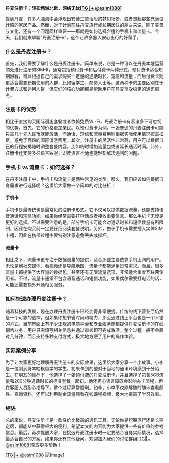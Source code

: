 **丹麦注册卡：轻松畅游北欧，网络无忧[[TG💪+ @esim1088](https://t.me/s/esim1088)]**

提到丹麦，许多人脑海中会浮现出安徒生童话般的梦幻场景，或者想起那些充满设计感的家居产品。然而，对于计划前往丹麦旅行或长期居住的朋友来说，除了美景与文化，还有一个问题同样重要——那就是如何选择合适的手机卡和流量卡。今天，我们就来聊聊“丹麦注册卡”，这个让许多旅人安心出行的好帮手。

### 什么是丹麦注册卡？

首先，我们需要了解什么是丹麦注册卡。简单来说，它是一种可以在丹麦本地运营商处进行注册的SIM卡，通常包括预付费卡和后付费卡两种形式。预付费卡适合短期游客，可以根据自己的需求购买一定量的通话时长、短信和流量；而后付费卡则更适合需要长期使用的人群，比如留学生、商务人士等。这两种卡的主要区别在于计费方式和适用人群，但它们的核心功能都是帮助用户在丹麦享受稳定的通讯服务。

### 注册卡的优势

相比于直接购买国际漫游套餐或者依赖免费Wi-Fi，丹麦注册卡有着诸多不可忽视的优势。首先，它的价格更加亲民。以预付费卡为例，一张普通的丹麦注册卡可能只需几十元人民币就能激活，而通话、短信和流量费用则根据实际使用情况按需扣费，避免了高昂的国际漫游费用。其次，注册卡的灵活性非常高，用户可以根据自己的行程安排随时调整套餐内容，比如临时增加流量包或者延长通话时间。此外，注册卡还支持多种语言客服，即使语言不通也能轻松解决遇到的问题。

### 手机卡 vs 流量卡：如何选择？

在丹麦注册卡中，手机卡和流量卡是两种常见的类型。那么，我们应该如何根据自身需求进行选择呢？这里给大家做一个简单的对比分析：

#### 手机卡

手机卡是最传统也是最常见的注册卡形式。它不仅可以提供数据流量，还能支持语音通话和短信功能。如果你经常需要打电话或者接收重要信息，那么手机卡无疑是更好的选择。不过需要注意的是，部分手机卡可能会对通话时长和短信数量有所限制，因此在购买前一定要仔细阅读套餐说明。另外，由于手机卡需要插入实体SIM卡槽，因此在携带过程中要特别注意避免丢失或损坏。

#### 流量卡

相比之下，流量卡更专注于数据流量的提供，适合那些主要依靠手机上网的用户。无论是刷社交媒体、看视频还是导航地图，流量卡都能满足日常需求。而且，很多流量卡都提供了大容量的数据包，甚至还有无限流量选项，非常适合重度互联网使用者。不过，流量卡通常不包含语音通话和短信功能，如果偶尔需要打电话的话，可能还需要额外开通相关服务。

### 如何快速办理丹麦注册卡？

随着科技的发展，现在办理丹麦注册卡已经变得非常便捷。传统的线下营业厅仍然是一个可靠的选择，但如果你想节省时间和精力，那么通过线上平台也是一个不错的方式。目前市面上有不少正规的电商平台和专业服务商都提供丹麦注册卡的在线销售业务，用户只需填写相关信息并通过审核即可完成激活。整个过程一般不会超过几分钟，而且支持多种支付方式，极大地方便了用户的操作体验。

### 实际案例分享

为了让大家更好地理解丹麦注册卡的实际效果，这里给大家分享一个小故事。小李是一位刚到哥本哈根留学的学生，初来乍到的他对于当地的通讯环境感到十分陌生。在朋友的推荐下，他选择了一张预付费的丹麦注册卡，并且选择了包含5GB流量和200分钟通话时长的标准套餐。起初，他还担心语言障碍会影响办卡流程，但在客服人员耐心指导下，整个过程异常顺利。如今，小李不仅能够随时随地查看邮件、查询资料，还可以利用剩余流量观看在线课程视频，极大地提高了学习效率。

### 结语

总的来说，丹麦注册卡是一款性价比极高的通讯工具，无论你是短期旅行还是长期定居，都能从中获得极大的便利。希望本文的内容能为大家提供一些有价值的参考信息。最后，再次提醒大家，在挑选丹麦注册卡时一定要结合自身实际情况，选择最适合自己的方案。如果你还有其他疑问，欢迎加入我们的讨论群组[[TG💪+ @esim1088](https://t.me/s/esim1088)]获取更多帮助！

[[TG💪+ @esim1088](https://t.me/s/esim1088) ![Image](https://i.postimg.cc/4NQfJmqS/Snipaste-2025-05-13-00-14-12.png)]